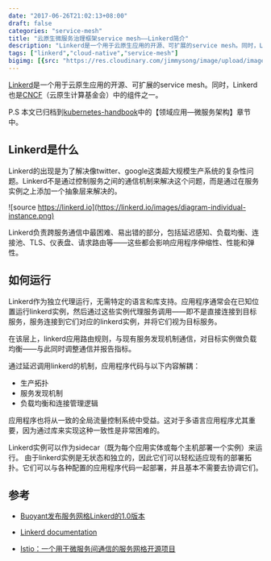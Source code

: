 ```yaml
---
date: "2017-06-26T21:02:13+08:00"
draft: false
categories: "service-mesh"
title: "云原生微服务治理框架service mesh——Linkerd简介"
description: "Linkerd是一个用于云原生应用的开源、可扩展的service mesh。同时，Linkerd也是CNCF（云原生计算基金会）中的组件之一。"
tags: ["linkerd","cloud-native","service-mesh"]
bigimg: [{src: "https://res.cloudinary.com/jimmysong/image/upload/images/20170526021.jpg", desc: "青岛 May 26,2017"}]
---
```


[Linkerd](https://linkerd.io)是一个用于云原生应用的开源、可扩展的service mesh。同时，Linkerd也是[CNCF](https://cncf.io)（云原生计算基金会）中的组件之一。

P.S 本文已归档到[kubernetes-handbook](https://github.com/rootsongjc/kubernetes-handbook/)中的【领域应用—微服务架构】章节中。

## Linkerd是什么

Linkerd的出现是为了解决像twitter、google这类超大规模生产系统的复杂性问题。Linkerd不是通过控制服务之间的通信机制来解决这个问题，而是通过在服务实例之上添加一个抽象层来解决的。

![source https://linkerd.io](https://linkerd.io/images/diagram-individual-instance.png)

Linkerd负责跨服务通信中最困难、易出错的部分，包括延迟感知、负载均衡、连接池、TLS、仪表盘、请求路由等——这些都会影响应用程序伸缩性、性能和弹性。

## 如何运行

Linkerd作为独立代理运行，无需特定的语言和库支持。应用程序通常会在已知位置运行linkerd实例，然后通过这些实例代理服务调用——即不是直接连接到目标服务，服务连接到它们对应的linkerd实例，并将它们视为目标服务。

在该层上，linkerd应用路由规则，与现有服务发现机制通信，对目标实例做负载均衡——与此同时调整通信并报告指标。 

通过延迟调用linkerd的机制，应用程序代码与以下内容解耦：

- 生产拓扑
- 服务发现机制
- 负载均衡和连接管理逻辑

应用程序也将从一致的全局流量控制系统中受益。这对于多语言应用程序尤其重要，因为通过库来实现这种一致性是非常困难的。

Linkerd实例可以作为sidecar（既为每个应用实体或每个主机部署一个实例）来运行。 由于linkerd实例是无状态和独立的，因此它们可以轻松适应现有的部署拓扑。它们可以与各种配置的应用程序代码一起部署，并且基本不需要去协调它们。

## 参考

- [Buoyant发布服务网格Linkerd的1.0版本](http://www.infoq.com/cn/news/2017/05/buoyant-release-ver-1-of-linkerd)

- [Linkerd documentation](https://linkerd.io/documentation/)

- [Istio：一个用于微服务间通信的服务网格开源项目](http://www.infoq.com/cn/news/2017/05/istio)

